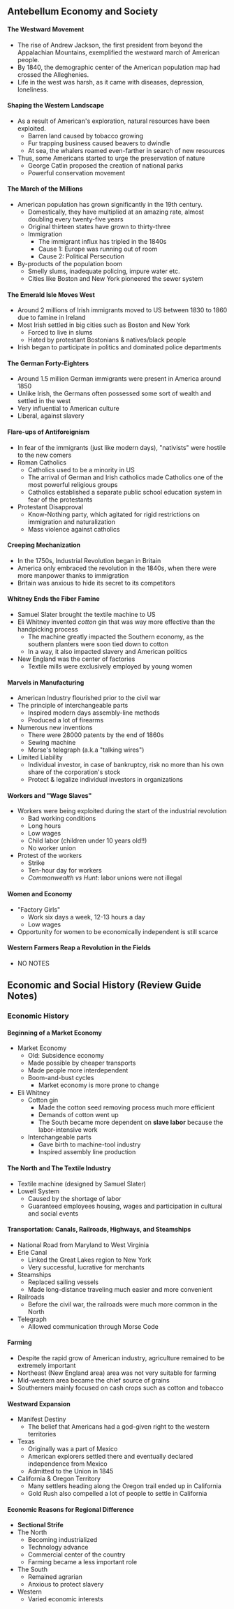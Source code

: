 ## Antebellum Economy and Society

#### The Westward Movement
- The rise of Andrew Jackson, the first president from beyond the Appalachian Mountains, exemplified the westward march of American people.
- By 1840, the demographic center of the American population map had crossed the Alleghenies.
- Life in the west was harsh, as it came with diseases, depression, loneliness.

#### Shaping the Western Landscape
- As a result of American's exploration, natural resources have been exploited.
	* Barren land caused by tobacco growing
	* Fur trapping business caused beavers to dwindle 
	* At sea, the whalers roamed even-farther in search of new resources
- Thus, some Americans started to urge the preservation of nature
	* George Catlin proposed the creation of national parks 
	* Powerful conservation movement

#### The March of the Millions
- American population has grown significantly in the 19th century.
	* Domestically, they have multiplied at an amazing rate, almost doubling every twenty-five years 
	* Original thirteen states have grown to thirty-three
	* Immigration
		- The immigrant influx has tripled in the 1840s
		- Cause 1: Europe was running out of room
		- Cause 2: Political Persecution
- By-products of the population boom
	* Smelly slums, inadequate policing, impure water etc. 
	* Cities like Boston and New York pioneered the sewer system

#### The Emerald Isle Moves West
- Around 2 millions of Irish immigrants moved to US between 1830 to 1860 due to famine in Ireland
- Most Irish settled in big cities such as Boston and New York
	* Forced to live in slums
	* Hated by protestant Bostonians & natives/black people 
- Irish began to participate in politics and dominated police departments

#### The German Forty-Eighters
- Around 1.5 million German immigrants were present in America around 1850
- Unlike Irish, the Germans often possessed some sort of wealth and settled in the west
- Very influential to American culture
- Liberal, against slavery

#### Flare-ups of Antiforeignism
- In fear of the immigrants (just like modern days), "nativists" were hostile to the new comers
- Roman Catholics
	* Catholics used to be a minority in US
	* The arrival of German and Irish catholics made Catholics one of the most powerful religious groups
	* Catholics established a separate public school education system in fear of the protestants
- Protestant Disapproval
	* Know-Nothing party, which agitated for rigid restrictions on immigration and naturalization 
	* Mass violence against catholics

#### Creeping Mechanization 
- In the 1750s, Industrial Revolution began in Britain
- America only embraced the revolution in the 1840s, when there were more manpower thanks to immigration
- Britain was anxious to hide its secret to its competitors

#### Whitney Ends the Fiber Famine
- Samuel Slater brought the textile machine to US
- Eli Whitney invented *cotton* gin that was way more effective than the handpicking process
	* The machine greatly impacted the Southern economy, as the southern planters were soon tied down to cotton
	* In a way, it also impacted slavery and American politics
- New England was the center of factories
	* Textile mills were exclusively employed by young women

#### Marvels in Manufacturing 
- American Industry flourished prior to the civil war
- The principle of interchangeable parts
	* Inspired modern days assembly-line methods
	* Produced a lot of firearms
- Numerous new inventions
	* There were 28000 patents by the end of 1860s
	* Sewing machine
	* Morse's telegraph (a.k.a "talking wires")
- Limited Liability
	* Individual investor, in case of bankruptcy, risk no more than his own share of the corporation's stock
	* Protect & legalize individual investors in organizations

#### Workers and "Wage Slaves"
- Workers were being exploited during the start of the industrial revolution
	* Bad working conditions
	* Long hours
	* Low wages
	* Child labor (children under 10 years old!!)
	* No worker union
- Protest of the workers
	* Strike
	* Ten-hour day for workers
	* _Commonwealth vs Hunt_: labor unions were not illegal

#### Women and Economy
- "Factory Girls"
	* Work six days a week, 12-13 hours a day
	* Low wages
- Opportunity for women to be economically independent is still scarce

#### Western Farmers Reap a Revolution in the Fields
- NO NOTES



## Economic and Social History (Review Guide Notes)
### Economic History
#### Beginning of a Market Economy
- Market Economy
	* Old: Subsidence economy
	* Made possible by cheaper transports
	* Made people more interdependent
	* Boom-and-bust cycles
		- Market economy is more prone to change
- Eli Whitney
	* Cotton gin
		- Made the cotton seed removing process much more efficient
		- Demands of cotton went up
		- The South became more dependent on **slave labor** because the labor-intensive work
	* Interchangeable parts
		- Gave birth to machine-tool industry
		- Inspired assembly line production

#### The North and The Textile Industry
- Textile machine (designed by Samuel Slater)
- Lowell System
	* Caused by the shortage of labor
	* Guaranteed employees housing, wages and participation in cultural and social events

#### Transportation: Canals, Railroads, Highways, and Steamships
- National Road from Maryland to West Virginia
- Erie Canal
	* Linked the Great Lakes region to New York
	* Very successful, lucrative for merchants
- Steamships
	* Replaced sailing vessels
	* Made long-distance traveling much easier and more convenient
- Railroads
	* Before the civil war, the railroads were much more common in the North
- Telegraph
	* Allowed communication through Morse Code

#### Farming
- Despite the rapid grow of American industry, agriculture remained to be extremely important
- Northeast (New England area) area was not very suitable for farming
- Mid-western area became the chief source of grains
- Southerners mainly focused on cash crops such as cotton and tobacco

#### Westward Expansion
- Manifest Destiny
	* The belief that Americans had a god-given right to the western territories
- Texas
	* Originally was a part of Mexico
	* American explorers settled there and eventually declared independence from Mexico
	* Admitted to the Union in 1845
- California & Oregon Territory
	* Many settlers heading along the Oregon trail ended up in California
	* Gold Rush also compelled a lot of people to settle in California

#### Economic Reasons for Regional Difference
- **Sectional Strife**
- The North
	* Becoming industrialized
	* Technology advance
	* Commercial center of the country
	* Farming became a less important role
- The South
	* Remained agrarian
	* Anxious to protect slavery
- Western
	* Varied economic interests
